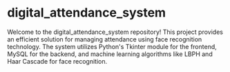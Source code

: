 # digital_attendance_system

Welcome to the digital_attendance_system repository! This project provides an efficient solution for managing attendance using face recognition technology. The system utilizes Python's Tkinter module for the frontend, MySQL for the backend, and machine learning algorithms like LBPH and Haar Cascade for face recognition.
